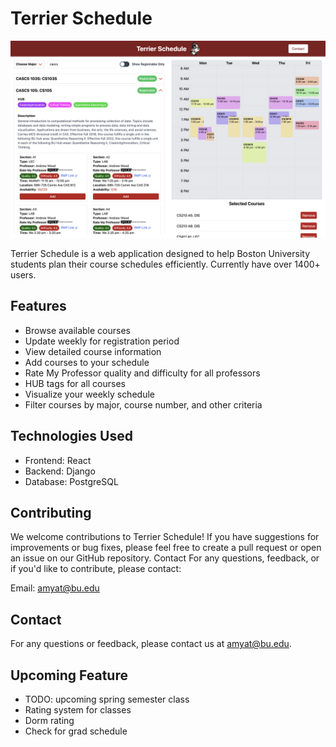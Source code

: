 # Terrier Schedule

![Terrier Schedule](assets/terrier_schedule.png)

Terrier Schedule is a web application designed to help Boston University students plan their course schedules efficiently. Currently have over 1400+ users.

## Features

- Browse available courses
- Update weekly for registration period
- View detailed course information
- Add courses to your schedule
- Rate My Professor quality and difficulty for all professors
- HUB tags for all courses
- Visualize your weekly schedule
- Filter courses by major, course number, and other criteria

## Technologies Used

- Frontend: React
- Backend: Django
- Database: PostgreSQL

<!-- ## Getting Started -->
<!--
### Prerequisites

- Node.js (v14 or later)
- Python (v3.8 or later)
- PostgreSQL -->

<!--
### Installation

1. Clone the repository:
   ```
   git clone https://github.com/your-username/terrier-schedule.git
   cd terrier-schedule
   ```

2. Set up the backend:
   ```
   cd backend
   python -m venv venv
   source venv/bin/activate  # On Windows use `venv\Scripts\activate`
   pip install -r requirements.txt
   python manage.py migrate
   ```

3. Set up the frontend:
   ```
   cd ../frontend
   npm install
   ```

### Running the Application

1. Start the backend server:
   ```
   cd backend
   python manage.py runserver
   ```

2. In a new terminal, start the frontend development server:
   ```
   cd frontend
   npm start
   ```

3. Open your browser and navigate to `http://localhost:3000` -->

## Contributing

We welcome contributions to Terrier Schedule! If you have suggestions for improvements or bug fixes, please feel free to create a pull request or open an issue on our GitHub repository.
Contact
For any questions, feedback, or if you'd like to contribute, please contact:

Email: amyat@bu.edu

## Contact

For any questions or feedback, please contact us at [amyat@bu.edu](amyat@bu.edu).

## Upcoming Feature

- TODO: upcoming spring semester class
- Rating system for classes
- Dorm rating
- Check for grad schedule
